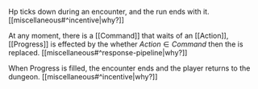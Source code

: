 Hp ticks down during an encounter, and the run ends with it. [[miscellaneous#^incentive|why?]]

At any moment, there is a [[Command]] that waits of an [[Action]],
[[Progress]] is effected by the whether $Action \in Command$  then the is replaced. [[miscellaneous#^response-pipeline|why?]]

 When Progress is filled, the encounter ends and the player returns to the dungeon. [[miscellaneous#^incentive|why?]]

